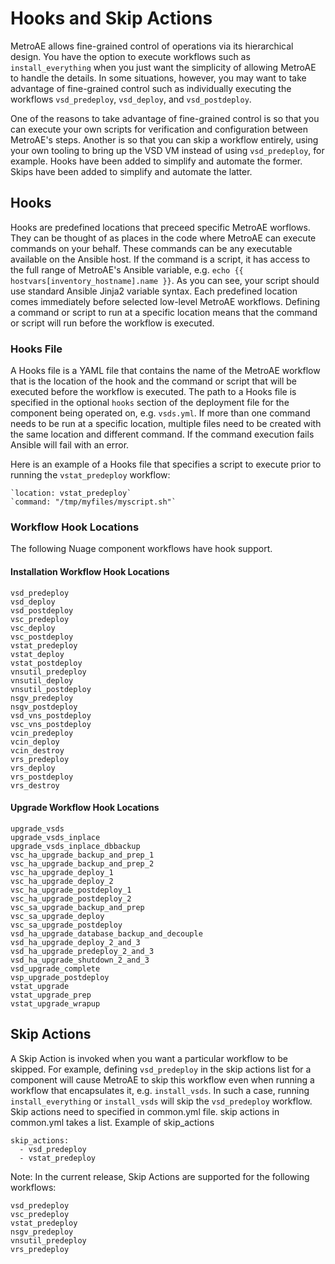 # Hooks and Skip Actions
MetroAE allows fine-grained control of operations via its hierarchical design. You have the option to execute workflows such as `install_everything` when you just want the simplicity of allowing MetroAE to handle the details. In some situations, however, you may want to take advantage of fine-grained control such as individually executing the workflows `vsd_predeploy`, `vsd_deploy`, and `vsd_postdeploy`.

One of the reasons to take advantage of fine-grained control is so that you can execute your own scripts for verification and configuration between MetroAE's steps. Another is so that you can skip a workflow entirely, using your own tooling to bring up the VSD VM instead of using `vsd_predeploy`, for example. Hooks have been added to simplify and automate the former. Skips have been added to simplify and automate the latter.

## Hooks
Hooks are predefined locations that preceed specific MetroAE worflows. They can be thought of as places in the code where MetroAE can execute commands on your behalf. These commands can be any executable available on the Ansible host. If the command is a script, it has access to the full range of MetroAE's Ansible variable, e.g. `echo {{ hostvars[inventory_hostname].name }}`. As you can see, your script should use standard Ansible Jinja2 variable syntax. Each predefined location comes immediately before selected low-level MetroAE workflows. Defining a command or script to run at a specific location means that the command or script will run before the workflow is executed.

### Hooks File
A Hooks file is a YAML file that contains the name of the MetroAE workflow that is the location of the hook and the command or script that will be executed before the workflow is executed. The path to a Hooks file is specified in the optional `hooks` section of the deployment file for the component being operated on, e.g. `vsds.yml`. If more than one command needs to be run at a specific location, multiple files need to be created with the same location and
different command. If the command execution fails Ansible will fail with an error.

Here is an example of a Hooks file that specifies a script to execute prior to running the `vstat_predeploy` workflow:
```
`location: vstat_predeploy`
`command: "/tmp/myfiles/myscript.sh"`
```

### Workflow Hook Locations
The following Nuage component workflows have hook support.

#### Installation Workflow Hook Locations
```
vsd_predeploy
vsd_deploy
vsd_postdeploy
vsc_predeploy
vsc_deploy
vsc_postdeploy
vstat_predeploy
vstat_deploy
vstat_postdeploy
vnsutil_predeploy
vnsutil_deploy
vnsutil_postdeploy
nsgv_predeploy
nsgv_postdeploy
vsd_vns_postdeploy
vsc_vns_postdeploy
vcin_predeploy
vcin_deploy
vcin_destroy
vrs_predeploy
vrs_deploy
vrs_postdeploy
vrs_destroy
```

#### Upgrade Workflow Hook Locations
```
upgrade_vsds
upgrade_vsds_inplace
upgrade_vsds_inplace_dbbackup
vsc_ha_upgrade_backup_and_prep_1
vsc_ha_upgrade_backup_and_prep_2
vsc_ha_upgrade_deploy_1
vsc_ha_upgrade_deploy_2
vsc_ha_upgrade_postdeploy_1
vsc_ha_upgrade_postdeploy_2
vsc_sa_upgrade_backup_and_prep
vsc_sa_upgrade_deploy
vsc_sa_upgrade_postdeploy
vsd_ha_upgrade_database_backup_and_decouple
vsd_ha_upgrade_deploy_2_and_3
vsd_ha_upgrade_predeploy_2_and_3
vsd_ha_upgrade_shutdown_2_and_3
vsd_upgrade_complete
vsp_upgrade_postdeploy
vstat_upgrade
vstat_upgrade_prep
vstat_upgrade_wrapup
```

## Skip Actions
A Skip Action is invoked when you want a particular workflow to be skipped. For example, defining `vsd_predeploy` in the skip actions list for a component will cause MetroAE to skip this workflow even when running a workflow that encapsulates it, e.g. `install_vsds`. In such a case, running `install_everything` or `install_vsds` will skip the `vsd_predeploy` workflow. Skip actions need to specified in common.yml file. skip actions in common.yml takes a list. Example of skip_actions

```
skip_actions:
  - vsd_predeploy
  - vstat_predeploy
```

Note: In the current release, Skip Actions are supported for the following workflows:
```
vsd_predeploy
vsc_predeploy
vstat_predeploy
nsgv_predeploy
vnsutil_predeploy
vrs_predeploy
```
